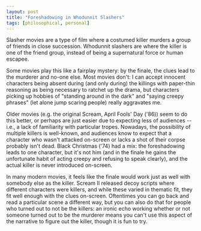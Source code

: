 ```yaml
---
layout: post
title: "Foreshadowing in Whodunnit Slashers"
tags: [philosophical, personal]
---
```


Slasher movies are a type of film where a costumed killer murders a group of friends in close succession. Whodunnit slashers are where the killer is one of the friend group, instead of being a supernatural force or human escapee.

Some movies play this like a fairplay mystery: by the finale, the clues lead to the murderer and no-one else. Most movies don't: I can accept innocent characters being absent during (and only during) the killings with paper-thin reasoning as being necessary to ratchet up the drama, but characters picking up hobbies of "standing around in the dark" and "saying creepy phrases" (let alone jump scaring people) really aggravates me.

Older movies (e.g. the original Scream, April Fools' Day ('86)) seem to do this better, or perhaps are just easier due to expecting less of audiences -- i.e., a lack of familiarity with particular tropes. Nowadays, the possibility of multiple killers is well-known, and audiences know to expect that a character who wasn't attacked on-screen  or lacks a shot of their corpse probably isn't dead. Black Christmas ('74) had a mix: the foreshadowing leads to one character, but it's not him (and in the finale he gains the unfortunate habit of acting creepy and refusing to speak clearly), and the actual killer is never introduced on-screen.

In many modern movies, it feels like the finale would work just as well with somebody else as the killer. Scream II released decoy scripts where different characters were killers, and while these varied in thematic fit, they fit well enough with the clues on-screen. Oftentimes you can go back and read a particular scene a different way, but you can also do that for people who turned out to not be the killers: an ironic echo working whether or not someone turned out to be the murderer means you can't use this aspect of the narrative to figure out the killer, though it is fun to try.

